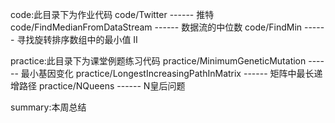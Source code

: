 code:此目录下为作业代码
code/Twitter ------ 推特
code/FindMedianFromDataStream ------ 数据流的中位数
code/FindMin ------ 寻找旋转排序数组中的最小值 II 

practice:此目录下为课堂例题练习代码
practice/MinimumGeneticMutation ------ 最小基因变化
practice/LongestIncreasingPathInMatrix ------ 矩阵中最长递增路径
practice/NQueens ------ N皇后问题

summary:本周总结